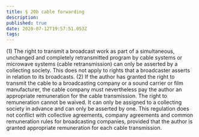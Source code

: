 ```yaml
---
title: § 20b cable forwarding
description: 
published: true
date: 2020-07-12T19:57:51.053Z
tags: 
---
```


(1) The right to transmit a broadcast work as part of a simultaneous, unchanged and completely retransmitted program by cable systems or microwave systems (cable retransmission) can only be asserted by a collecting society. This does not apply to rights that a broadcaster asserts in relation to its broadcasts.
(2) If the author has granted the right to transmit the cable to a broadcasting company or a sound carrier or film manufacturer, the cable company must nevertheless pay the author an appropriate remuneration for the cable transmission. The right to remuneration cannot be waived. It can only be assigned to a collecting society in advance and can only be asserted by one. This regulation does not conflict with collective agreements, company agreements and common remuneration rules for broadcasting companies, provided that the author is granted appropriate remuneration for each cable transmission.